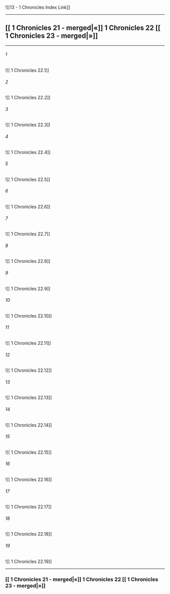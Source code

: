  ![[13 - 1 Chronicles Index Link]]

---
##  [[ 1 Chronicles 21 - merged|«]]  1 Chronicles 22 [[ 1 Chronicles 23 - merged|»]]

---

###### 1
![[ 1 Chronicles 22.1]] 

###### 2
![[ 1 Chronicles 22.2]] 

###### 3
![[ 1 Chronicles 22.3]] 

###### 4
![[ 1 Chronicles 22.4]]

###### 5 
![[ 1 Chronicles 22.5]] 

###### 6
![[ 1 Chronicles 22.6]] 

###### 7
![[ 1 Chronicles 22.7]] 

###### 8
![[ 1 Chronicles 22.8]] 

###### 9
![[ 1 Chronicles 22.9]] 

###### 10
![[ 1 Chronicles 22.10]] 

###### 11
![[ 1 Chronicles 22.11]] 

###### 12
![[ 1 Chronicles 22.12]]

###### 13
![[ 1 Chronicles 22.13]] 

###### 14
![[ 1 Chronicles 22.14]] 

###### 15
![[ 1 Chronicles 22.15]]

###### 16
![[ 1 Chronicles 22.16]] 

###### 17
![[ 1 Chronicles 22.17]]

###### 18
![[ 1 Chronicles 22.18]] 

###### 19
![[ 1 Chronicles 22.19]] 


---
###  [[ 1 Chronicles 21 - merged|«]]  1 Chronicles 22 [[ 1 Chronicles 23 - merged|»]]